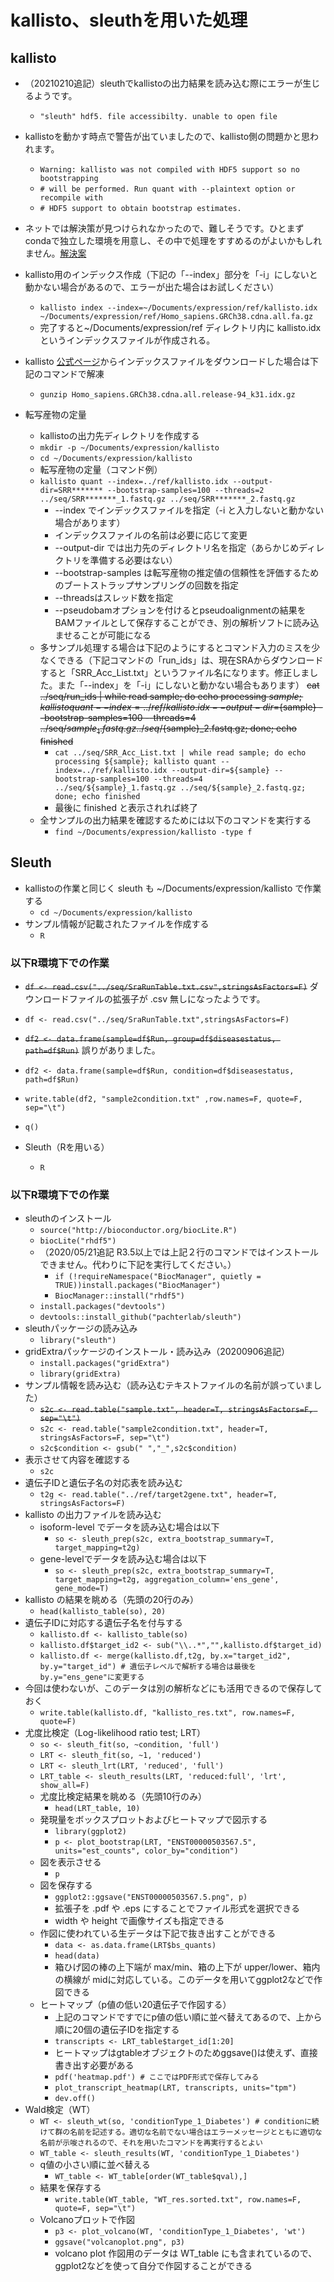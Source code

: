 # kallisto、sleuthを用いた処理  
## kallisto  
- （20210210追記）sleuthでkallistoの出力結果を読み込む際にエラーが生じるようです。  
  - ```"sleuth" hdf5. file accessibilty. unable to open file```  
- kallistoを動かす時点で警告が出ていましたので、kallisto側の問題かと思われます。  
  - ```Warning: kallisto was not compiled with HDF5 support so no bootstrapping```  
  - ```# will be performed. Run quant with --plaintext option or recompile with```  
  - ```# HDF5 support to obtain bootstrap estimates.```
- ネットでは解決策が見つけられなかったので、難しそうです。ひとまずcondaで独立した環境を用意し、その中で処理をすすめるのがよいかもしれません。[解決案](https://shallowbioinfomatics.blogspot.com/2021/02/sleuth-hdf5-file-accessibilty-unable-to.html)  
  
- kallisto用のインデックス作成（下記の「--index」部分を「-i」にしないと動かない場合があるので、エラーが出た場合はお試しください）  
  - ```kallisto index --index=~/Documents/expression/ref/kallisto.idx ~/Documents/expression/ref/Homo_sapiens.GRCh38.cdna.all.fa.gz```  
  - 完了すると~/Documents/expression/ref ディレクトリ内に kallisto.idx というインデックスファイルが作成される。  
- kallisto [公式ページ](https://github.com/pachterlab/kallisto-transcriptome-indices/releases)からインデックスファイルをダウンロードした場合は下記のコマンドで解凍  
  - ```gunzip Homo_sapiens.GRCh38.cdna.all.release-94_k31.idx.gz```  
- 転写産物の定量  
  - kallistoの出力先ディレクトリを作成する  
  - ```mkdir -p ~/Documents/expression/kallisto```  
  - ```cd ~/Documents/expression/kallisto```  
  - 転写産物の定量（コマンド例）  
  - ```kallisto quant --index=../ref/kallisto.idx --output-dir=SRR******* --bootstrap-samples=100 --threads=2 ../seq/SRR*******_1.fastq.gz ../seq/SRR*******_2.fastq.gz```  
    - --index でインデックスファイルを指定（-i と入力しないと動かない場合があります）  
    - インデックスファイルの名前は必要に応じて変更  
    - --output-dir では出力先のディレクトリ名を指定（あらかじめディレクトリを準備する必要はない）  
    - --bootstrap-samples は転写産物の推定値の信頼性を評価するためのブートストラップサンプリングの回数を指定  
    - --threadsはスレッド数を指定  
    - --pseudobamオプションを付けるとpseudoalignmentの結果をBAMファイルとして保存することができ、別の解析ソフトに読み込ませることが可能になる  
  - 多サンプル処理する場合は下記のようにするとコマンド入力のミスを少なくできる（下記コマンドの「run_ids」は、現在SRAからダウンロードすると「SRR_Acc_List.txt」というファイル名になります。修正しました。また「--index」を「-i」にしないと動かない場合もあります）
    ~~cat ../seq/run_ids | while read sample; do echo processing ${sample}; kallisto quant --index=../ref/kallisto.idx --output-dir=${sample} --bootstrap-samples=100 --threads=4 ../seq/${sample}_1.fastq.gz ../seq/${sample}_2.fastq.gz; done; echo finished~~  
    - ```cat ../seq/SRR_Acc_List.txt | while read sample; do echo processing ${sample}; kallisto quant --index=../ref/kallisto.idx --output-dir=${sample} --bootstrap-samples=100 --threads=4 ../seq/${sample}_1.fastq.gz ../seq/${sample}_2.fastq.gz; done; echo finished```  
    - 最後に finished と表示されれば終了  
  - 全サンプルの出力結果を確認するためには以下のコマンドを実行する  
    - ```find ~/Documents/expression/kallisto -type f```  
## Sleuth
- kallistoの作業と同じく sleuth も ~/Documents/expression/kallisto で作業する  
  - ```cd ~/Documents/expression/kallisto```  
- サンプル情報が記載されたファイルを作成する
  - ```R```  
### 以下R環境下での作業  
- ~~```df <- read.csv("../seq/SraRunTable.txt.csv",stringsAsFactors=F)```~~ ダウンロードファイルの拡張子が .csv 無しになったようです。  
- ```df <- read.csv("../seq/SraRunTable.txt",stringsAsFactors=F)```  
- ~~```df2 <- data.frame(sample=df$Run, group=df$diseasestatus, path=df$Run)```~~ 誤りがありました。  
- ```df2 <- data.frame(sample=df$Run, condition=df$diseasestatus, path=df$Run)```  
- ```write.table(df2, "sample2condition.txt" ,row.names=F, quote=F, sep="\t")```  
- ```q()```  

- Sleuth（Rを用いる）  
  - ```R```  
### 以下R環境下での作業  
- sleuthのインストール  
  - ```source("http://bioconductor.org/biocLite.R")```  
  - ```biocLite("rhdf5")```  
  - （2020/05/21追記 R3.5以上では上記２行のコマンドではインストールできません。代わりに下記を実行してください。）  
    - ```if (!requireNamespace("BiocManager", quietly = TRUE))install.packages("BiocManager")```  
    - ```BiocManager::install("rhdf5")```  
  - ```install.packages("devtools")```  
  - ```devtools::install_github("pachterlab/sleuth")```  
- sleuthパッケージの読み込み  
  - ```library("sleuth")```  
- gridExtraパッケージのインストール・読み込み（20200906追記）  
  - ```install.packages("gridExtra")```
  - ```library(gridExtra)```
- サンプル情報を読み込む（読み込むテキストファイルの名前が誤っていました）  
  - ~~```s2c <- read.table("sample.txt", header=T, stringsAsFactors=F, sep="\t")```~~  
  - ```s2c <- read.table("sample2condition.txt", header=T, stringsAsFactors=F, sep="\t")```  
  - ```s2c$condition <- gsub(" ","_",s2c$condition)```  
- 表示させて内容を確認する  
  - ```s2c```  
- 遺伝子IDと遺伝子名の対応表を読み込む  
  - ```t2g <- read.table("../ref/target2gene.txt", header=T, stringsAsFactors=F)```  
- kallisto の出力ファイルを読み込む  
  - isoform-level でデータを読み込む場合は以下  
    - ```so <- sleuth_prep(s2c, extra_bootstrap_summary=T, target_mapping=t2g)```  
  - gene-levelでデータを読み込む場合は以下  
    - ```so <- sleuth_prep(s2c, extra_bootstrap_summary=T, target_mapping=t2g, aggregation_column='ens_gene', gene_mode=T)```  
- kallisto の結果を眺める（先頭の20行のみ）  
  - ```head(kallisto_table(so), 20)```  
- 遺伝子IDに対応する遺伝子名を付与する  
  - ```kallisto.df <- kallisto_table(so)```  
  - ```kallisto.df$target_id2 <- sub("\\..*","",kallisto.df$target_id)```  
  - ```kallisto.df <- merge(kallisto.df,t2g, by.x="target_id2", by.y="target_id") # 遺伝子レベルで解析する場合は最後をby.y="ens_gene"に変更する```  
- 今回は使わないが、このデータは別の解析などにも活用できるので保存しておく  
  - ```write.table(kallisto.df, "kallisto_res.txt", row.names=F, quote=F)```  
- 尤度比検定（Log-likelihood ratio test; LRT）  
  - ```so <- sleuth_fit(so, ~condition, 'full')```  
  - ```LRT <- sleuth_fit(so, ~1, 'reduced')```  
  - ```LRT <- sleuth_lrt(LRT, 'reduced', 'full')```  
  - ```LRT_table <- sleuth_results(LRT, 'reduced:full', 'lrt', show_all=F)```  
  - 尤度比検定結果を眺める（先頭10行のみ）  
    - ```head(LRT_table, 10)```  
  - 発現量をボックスプロットおよびヒートマップで図示する  
    - ```library(ggplot2)```  
    - ```p <- plot_bootstrap(LRT, "ENST00000503567.5", units="est_counts", color_by="condition")```  
  - 図を表示させる  
    - ```p```  
  - 図を保存する  
    - ```ggplot2::ggsave("ENST00000503567.5.png", p)```  
    - 拡張子を .pdf や .eps にすることでファイル形式を選択できる  
    - width や height で画像サイズも指定できる  
  - 作図に使われている生データは下記で抜き出すことができる  
    - ```data <- as.data.frame(LRT$bs_quants)```  
    - ```head(data)```  
    - 箱ひげ図の棒の上下端が max/min、箱の上下が upper/lower、箱内の横線が midに対応している。このデータを用いてggplot2などで作図できる
  - ヒートマップ（p値の低い20遺伝子で作図する）  
    - 上記のコマンドですでにp値の低い順に並べ替えてあるので、上から順に20個の遺伝子IDを指定する  
    - ```transcripts <- LRT_table$target_id[1:20]```  
    - ヒートマップはgtableオブジェクトのためggsave()は使えず、直接書き出す必要がある  
    - ```pdf('heatmap.pdf') # ここではPDF形式で保存してみる```  
    - ```plot_transcript_heatmap(LRT, transcripts, units="tpm")```  
    - ```dev.off()```  
- Wald検定（WT）  
  - ```WT <- sleuth_wt(so, 'conditionType_1_Diabetes') # conditionに続けて群の名前を記述する。適切な名前でない場合はエラーメッセージとともに適切な名前が示唆されるので、それを用いたコマンドを再実行するとよい```  
  - ```WT_table <- sleuth_results(WT, 'conditionType_1_Diabetes')```  
  - q値の小さい順に並べ替える  
    - ```WT_table <- WT_table[order(WT_table$qval),]```  
  - 結果を保存する  
    - ```write.table(WT_table, "WT_res.sorted.txt", row.names=F, quote=F, sep="\t")```  
  - Volcanoプロットで作図  
    - ```p3 <- plot_volcano(WT, 'conditionType_1_Diabetes', 'wt')```  
    - ```ggsave("volcanoplot.png", p3)```  
    - volcano plot 作図用のデータは WT_table にも含まれているので、ggplot2などを使って自分で作図することができる  

